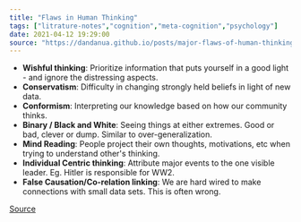 ```yaml
---
title: "Flaws in Human Thinking"
tags: ["litrature-notes","cognition","meta-cognition","psychology"]
date: 2021-04-12 19:29:00
source: "https://dandanua.github.io/posts/major-flaws-of-human-thinking/"
---
```


- **Wishful thinking**: Prioritize information that puts yourself in a good light - and ignore the distressing aspects.
- **Conservatism**: Difficulty in changing strongly held beliefs in light of new data.
- **Conformism**: Interpreting our knowledge based on how our community thinks. 
- **Binary / Black and White**: Seeing things at either extremes. Good or bad, clever or dump. Similar to over-generalization.
- **Mind Reading**: People project their own thoughts, motivations, etc when trying to understand other's thinking.
- **Individual Centric thinking**: Attribute major events to the one visible leader. Eg. Hitler is responsible for WW2.
- **False Causation/Co-relation linking**: We are hard wired to make connections with small data sets. This is often wrong.

[Source](https://dandanua.github.io/posts/major-flaws-of-human-thinking/)
